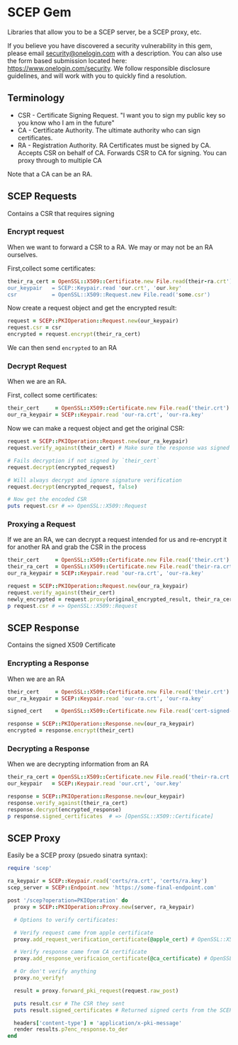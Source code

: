 SCEP Gem
========
Libraries that allow you to be a SCEP server, be a SCEP proxy, etc.

If you believe you have discovered a security vulnerability in this gem, please email security@onelogin.com with a description. You can also use the form based submission located here: https://www.onelogin.com/security. We follow responsible disclosure guidelines, and will work with you to quickly find a resolution.

## Terminology

* CSR - Certificate Signing Request. "I want you to sign my public key so you know who I am in the future"
* CA - Certificate Authority. The ultimate authority who can sign certificates.
* RA - Registration Authority. RA Certificates must be signed by CA. Accepts CSR on behalf of CA.
  Forwards CSR to CA for signing. You can proxy through to multiple CA

Note that a CA can be an RA.


## SCEP Requests
Contains a CSR that requires signing

### Encrypt request
When we want to forward a CSR to a RA. We may or may not be an RA ourselves.

First,collect some certificates:

```ruby
their_ra_cert = OpenSSL::X509::Certificate.new File.read(their-ra.crt')
our_keypair   = SCEP::Keypair.read 'our.crt', 'our.key'
csr           = OpenSSL::X509::Request.new File.read('some.csr')
```

Now create a request object and get the encrypted result:

```ruby
request = SCEP::PKIOperation::Request.new(our_keypair)
request.csr = csr
encrypted = request.encrypt(their_ra_cert)
```

We can then send `encrypted` to an RA

### Decrypt Request
When we are an RA.

First, collect some certificates:

```ruby
their_cert     = OpenSSL::X509::Certificate.new File.read('their.crt')
our_ra_keypair = SCEP::Keypair.read 'our-ra.crt', 'our-ra.key'
```

Now we can make a request object and get the original CSR:

```ruby
request = SCEP::PKIOperation::Request.new(our_ra_keypair)
request.verify_against(their_cert) # Make sure the response was signed by someone we trust

# Fails decryption if not signed by `their_cert`
request.decrypt(encrypted_request)

# Will always decrypt and ignore signature verification
request.decrypt(encrypted_request, false)

# Now get the encoded CSR
puts request.csr # => OpenSSL::X509::Request
```

### Proxying a Request
If we are an RA, we can decrypt a request intended for us and re-encrypt it for another RA
and grab the CSR in the process


```ruby
their_cert     = OpenSSL::X509::Certificate.new File.read('their.crt')
their_ra_cert  = OpenSSL::X509::Certificate.new File.read('their-ra.crt')
our_ra_keypair = SCEP::Keypair.read 'our-ra.crt', 'our-ra.key'

request = SCEP::PKIOperation::Request.new(our_ra_keypair)
request.verify_against(their_cert)
newly_encrypted = request.proxy(original_encrypted_result, their_ra_cert)
p request.csr # => OpenSSL::X509::Request
```

## SCEP Response
Contains the signed X509 Certificate

### Encrypting a Response
When we are an RA

```ruby
their_cert     = OpenSSL::X509::Certificate.new File.read('their.crt')
our_ra_keypair = SCEP::Keypair.read 'our-ra.crt', 'our-ra.key'

signed_cert    = OpenSSL::X509::Certificate.new File.read('cert-signed-by-ca.crt')

response = SCEP::PKIOperation::Response.new(our_ra_keypair)
encrypted = response.encrypt(their_cert)
```

### Decrypting a Response
When we are decrypting information from an RA

```ruby
their_ra_cert = OpenSSL::X509::Certificate.new File.read('their-ra.crt')
our_keypair   = SCEP::Keypair.read 'our.crt', 'our.key'

response = SCEP::PKIOperation::Response.new(our_keypair)
response.verify_against(their_ra_cert)
response.decrypt(encrypted_response)
p response.signed_certificates  # => [OpenSSL::X509::Certificate]
```

## SCEP Proxy

Easily be a SCEP proxy (psuedo sinatra syntax):

```ruby
require 'scep'

ra_keypair = SCEP::Keypair.read('certs/ra.crt', 'certs/ra.key')
scep_server = SCEP::Endpoint.new 'https://some-final-endpoint.com'

post '/scep?operation=PKIOperation' do
  proxy = SCEP::PKIOperation::Proxy.new(server, ra_keypair)

  # Options to verify certificates:

  # Verify request came from apple certificate
  proxy.add_request_verification_certificate(@apple_cert) # OpenSSL::X509::Certificate

  # Verify response came from CA certificate
  proxy.add_response_verificaion_certificate(@ca_certificate) # OpenSSL::X509::Certificate

  # Or don't verify anything
  proxy.no_verify!

  result = proxy.forward_pki_request(request.raw_post)

  puts result.csr # The CSR they sent
  puts result.signed_certificates # Returned signed certs from the SCEP server

  headers['content-type'] = 'application/x-pki-message'
  render results.p7enc_response.to_der
end
```
